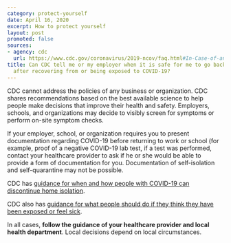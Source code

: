 ```yaml
---
category: protect-yourself
date: April 16, 2020
excerpt: How to protect yourself
layout: post
promoted: false
sources:
- agency: cdc
  url: https://www.cdc.gov/coronavirus/2019-ncov/faq.html#In-Case-of-an-Outbreak-in-Your-Community
title: Can CDC tell me or my employer when it is safe for me to go back to work/school
  after recovering from or being exposed to COVID-19?
---
```


CDC cannot address the policies of any business or organization. CDC shares recommendations based on the best available science to help people make decisions that improve their health and safety. Employers, schools, and organizations may decide to visibly screen for symptoms or perform on-site symptom checks.

If your employer, school, or organization requires you to present documentation regarding COVID-19 before returning to work or school (for example, proof of a negative COVID-19 lab test, if a test was performed, contact your healthcare provider to ask if he or she would be able to provide a form of documentation for you. Documentation of self-isolation and self-quarantine may not be possible.

CDC has [guidance for when and how people with COVID-19 can discontinue home isolation](https://www.cdc.gov/coronavirus/2019-ncov/if-you-are-sick/steps-when-sick.html).

CDC also has [guidance for what people should do if they think they have been exposed or feel sick](https://www.cdc.gov/coronavirus/2019-ncov/prevent-getting-sick/social-distancing.html).

In all cases, **follow the guidance of your healthcare provider and local health department**. Local decisions depend on local circumstances.
